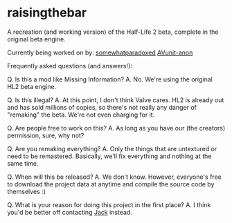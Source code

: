 raisingthebar
=============

A recreation (and working version) of the Half-Life 2 beta, complete in the original beta engine.

Currently being worked on by:
[somewhatparadoxed](https://github.com/somewhatparadoxed)
[AVunit-anon](https://github.com/AVunit-anon)

Frequently asked questions (and answers!):

Q. Is this a mod like Missing Information?
A. No. We're using the original HL2 beta engine.

Q. Is this illegal?
A. At this point, I don't think Valve cares. HL2 is already out and has sold millions of copies,
so there's not really any danger of "remaking" the beta. We're not even charging for it.

Q. Are people free to work on this?
A. As long as you have our (the creators) permission, sure, why not?

Q. Are you remaking everything?
A. Only the things that are untextured or need to be remastered. Basically, we'll fix everything and nothing at the
same time.

Q. When will this be released?
A. We don't know. However, everyone's free to download the project data at anytime and compile the source code by themselves :)

Q. What is your reason for doing this project in the first place?
A. I think you'd be better off contacting [Jack](http://steamcommunity.com/profiles/76561198042786821/) instead.

